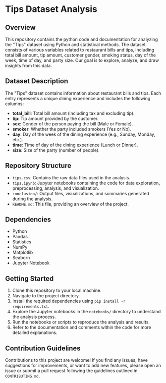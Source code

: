# Tips Dataset Analysis

## Overview
This repository contains the python code and documentation for analyzing the "Tips" dataset using
 Python and statistical methods. The dataset consists of various variables related to restaurant bills and tips,
 including total bill amount, tip amount, customer gender, smoking status, day of the week, time of day, and party size. 
Our goal is to explore, analyze, and draw insights from this data.
## Dataset Description
The "Tips" dataset contains information about restaurant bills and tips. Each entry represents a unique 
dining experience and includes the following columns:

- **total_bill**: Total bill amount (including tax and excluding tip).
- **tip**: Tip amount provided by the customer.
- **sex**: Gender of the person paying the bill (Male or Female).
- **smoker**: Whether the party included smokers (Yes or No).
- **day**: Day of the week of the dining experience (e.g., Sunday, Monday, etc.).
- **time**: Time of day of the dining experience (Lunch or Dinner).
- **size**: Size of the party (number of people).


## Repository Structure
- `tips.csv`: Contains the raw data files used in the analysis.
- `tips.ipynb`: Jupyter notebooks containing the code for data exploration, preprocessing, analysis, and visualization.
- `conclusion/`: Output files, visualizations, and summaries generated during the analysis.
- `README.md`: This file, providing an overview of the project.

## Dependencies
- Python
- Pandas
- Statistics
- NumPy
- Matplotlib
- Seaborn
- Jupyter Notebook

## Getting Started
1. Clone this repository to your local machine.
2. Navigate to the project directory.
3. Install the required dependencies using `pip install -r requirements.txt`.
4. Explore the Jupyter notebooks in the `notebooks/` directory to understand the analysis process.
5. Run the notebooks or scripts to reproduce the analysis and results.
6. Refer to the documentation and comments within the code for more detailed explanations.

## Contribution Guidelines
Contributions to this project are welcome! If you find any issues, have suggestions for improvements, 
or want to add new features, please open an issue or submit a pull request following the guidelines outlined in `CONTRIBUTING.md`.
